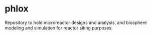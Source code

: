 # phlox
Repository to hold microreactor designs and analysis, and biosphere modeling and simulation for reactor siting purposes.
